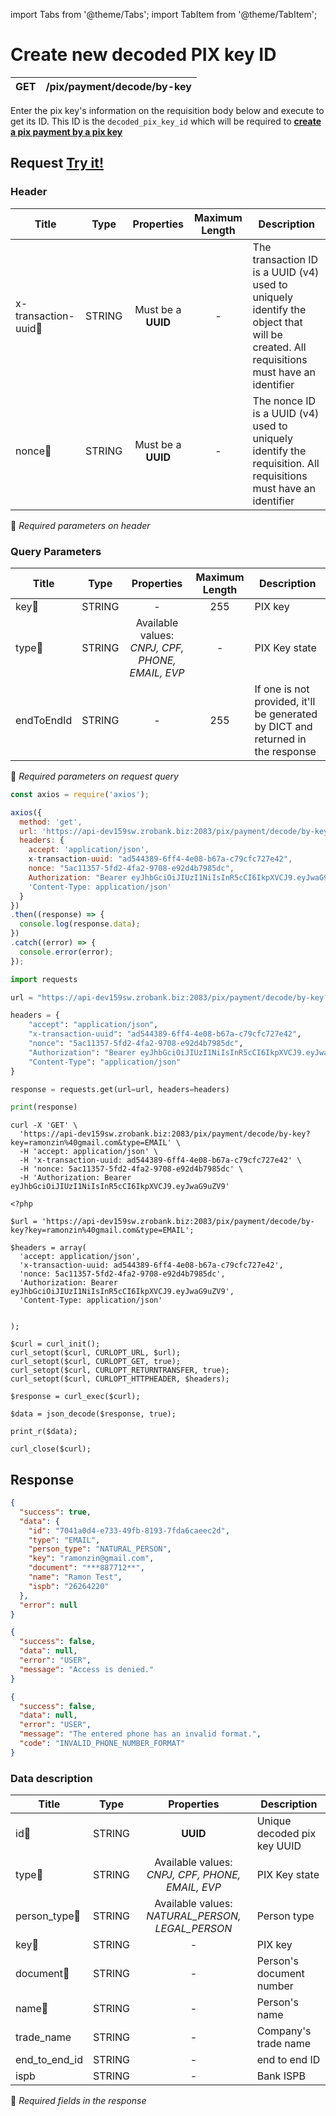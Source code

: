 import Tabs from '@theme/Tabs';
import TabItem from '@theme/TabItem';

# Create new decoded PIX key ID

| GET       | /pix/payment/decode/by-key |
| --------- | -------------------------- |


Enter the pix key's information on the requisition body below and execute to get its ID. This ID is the `decoded_pix_key_id` which will be required to **[create a pix payment by a pix key](./create-new-pix-payment-by-pix-key)**


## Request <a href="https://api-dev159sw.zrobank.biz:2083/api/" class="try-btn">Try it!</a>

### Header

| Title                                | Type       | Properties                       | Maximum Length  | Description |
| ------------------------------------ | :---------:|:-------------------------------:  |:--------------: |-------------------------------------------------------------------------------------------------------------------------------------- |
| x-transaction-uuid:small_orange_diamond:| STRING     | Must be a **UUID**           | -               | The transaction ID is a UUID (v4) used to uniquely identify the object that will be created. All requisitions must have an identifier |
| nonce:small_orange_diamond:          | STRING     | Must be a **UUID**           | -               | The nonce ID is a UUID (v4) used to uniquely identify the requisition. All requisitions must have an identifier                       |
:small_orange_diamond: *Required parameters on header*

### Query Parameters

| Title                           | Type       | Properties                                                         | Maximum Length | Description                                                                    |
| --------------------------------| :---------:|:------------------------------------------------------------------:|:--------------:|------------------------------------------------------------------------------- |
| key:small_orange_diamond:       | STRING     | -                                                                  | 255            | PIX key                                                                        |
| type:small_orange_diamond:      | STRING     | Available values: *CNPJ, CPF, PHONE, EMAIL, EVP*                   | -              | PIX Key state                                                                  |
| endToEndId                      | STRING     | -                                                                  | 255            | If one is not provided, it'll be generated by DICT and returned in the response|

:small_orange_diamond: *Required parameters on request query*


<Tabs>
<TabItem value="js" label="NodeJS">

```js title=Axios
const axios = require('axios');

axios({
  method: 'get',
  url: 'https://api-dev159sw.zrobank.biz:2083/pix/payment/decode/by-key?key=ramonzin%40gmail.com&type=EMAIL',
  headers: {
    accept: 'application/json',
    x-transaction-uuid: "ad544389-6ff4-4e08-b67a-c79cfc727e42",
    nonce: "5ac11357-5fd2-4fa2-9708-e92d4b7985dc",
    Authorization: "Bearer eyJhbGciOiJIUzI1NiIsInR5cCI6IkpXVCJ9.eyJwaG9uZV9",
    'Content-Type: application/json'
  }
})
.then((response) => {
  console.log(response.data);
})
.catch((error) => {
  console.error(error);
});
```
</TabItem>
<TabItem value="py" label="Python">

```python title=Requests
import requests

url = "https://api-dev159sw.zrobank.biz:2083/pix/payment/decode/by-key?key=ramonzin%40gmail.com&type=EMAIL"

headers = {
    "accept": "application/json",
    "x-transaction-uuid": "ad544389-6ff4-4e08-b67a-c79cfc727e42",
    "nonce": "5ac11357-5fd2-4fa2-9708-e92d4b7985dc",
    "Authorization": "Bearer eyJhbGciOiJIUzI1NiIsInR5cCI6IkpXVCJ9.eyJwaG9uZV9",
    "Content-Type": "application/json"
}

response = requests.get(url=url, headers=headers)

print(response)
```
</TabItem>
<TabItem value="shell" label="Shell">

```shell title=CURL
curl -X 'GET' \
  'https://api-dev159sw.zrobank.biz:2083/pix/payment/decode/by-key?key=ramonzin%40gmail.com&type=EMAIL' \
  -H 'accept: application/json' \
  -H 'x-transaction-uuid: ad544389-6ff4-4e08-b67a-c79cfc727e42' \
  -H 'nonce: 5ac11357-5fd2-4fa2-9708-e92d4b7985dc' \
  -H 'Authorization: Bearer eyJhbGciOiJIUzI1NiIsInR5cCI6IkpXVCJ9.eyJwaG9uZV9'
```
</TabItem>
<TabItem value="php" label="PHP">

```shell title=CURL
<?php

$url = 'https://api-dev159sw.zrobank.biz:2083/pix/payment/decode/by-key?key=ramonzin%40gmail.com&type=EMAIL';

$headers = array(
  'accept: application/json',
  'x-transaction-uuid: ad544389-6ff4-4e08-b67a-c79cfc727e42',
  'nonce: 5ac11357-5fd2-4fa2-9708-e92d4b7985dc',
  'Authorization: Bearer eyJhbGciOiJIUzI1NiIsInR5cCI6IkpXVCJ9.eyJwaG9uZV9',
  'Content-Type: application/json'


);

$curl = curl_init();
curl_setopt($curl, CURLOPT_URL, $url);
curl_setopt($curl, CURLOPT_GET, true);
curl_setopt($curl, CURLOPT_RETURNTRANSFER, true);
curl_setopt($curl, CURLOPT_HTTPHEADER, $headers);

$response = curl_exec($curl);

$data = json_decode($response, true);

print_r($data);

curl_close($curl);
```
</TabItem>
</Tabs>

## Response


<Tabs>
<TabItem value="200" label="201">

```json  title=/pix/payment/decode/by-key
{
  "success": true,
  "data": {
    "id": "7041a0d4-e733-49fb-8193-7fda6caeec2d",
    "type": "EMAIL",
    "person_type": "NATURAL_PERSON",
    "key": "ramonzin@gmail.com",
    "document": "***887712**",
    "name": "Ramon Test",
    "ispb": "26264220"
  },
  "error": null
}
```
</TabItem>
<TabItem value="401" label="401">

```json  title=/pix/payment/decode/by-key
{
  "success": false,
  "data": null,
  "error": "USER",
  "message": "Access is denied."
}
```
</TabItem>
<TabItem value="422" label="422">

```json  title=/pix/payment/decode/by-key
{
  "success": false,
  "data": null,
  "error": "USER",
  "message": "The entered phone has an invalid format.",
  "code": "INVALID_PHONE_NUMBER_FORMAT"
}
```
</TabItem>
</Tabs>

### Data description

| Title                               | Type       |Properties                                        | Description                          |
| ----------------------------------  |:----------:|:------------------------------------------------:|--------------------------------------|
| id:small_orange_diamond:            | STRING     | **UUID**                                         | Unique decoded pix key UUID          |
| type:small_orange_diamond:          | STRING     |Available values: *CNPJ, CPF, PHONE, EMAIL, EVP*  | PIX Key state                        |
| person_type:small_orange_diamond:   | STRING     |Available values: *NATURAL_PERSON, LEGAL_PERSON*  | Person type                          |
| key:small_orange_diamond:           | STRING     |-                                                 | PIX key                              |
| document:small_orange_diamond:      | STRING     |-                                                 | Person's document number             |
| name:small_orange_diamond:          | STRING     |-                                                 | Person's name                        |
| trade_name                          | STRING     |-                                                 | Company's trade name                 |
| end_to_end_id                       | STRING     |-                                                 | end to end ID                        |
| ispb                                | STRING     |-                                                 | Bank ISPB                            |
:small_orange_diamond: *Required fields in the response*
